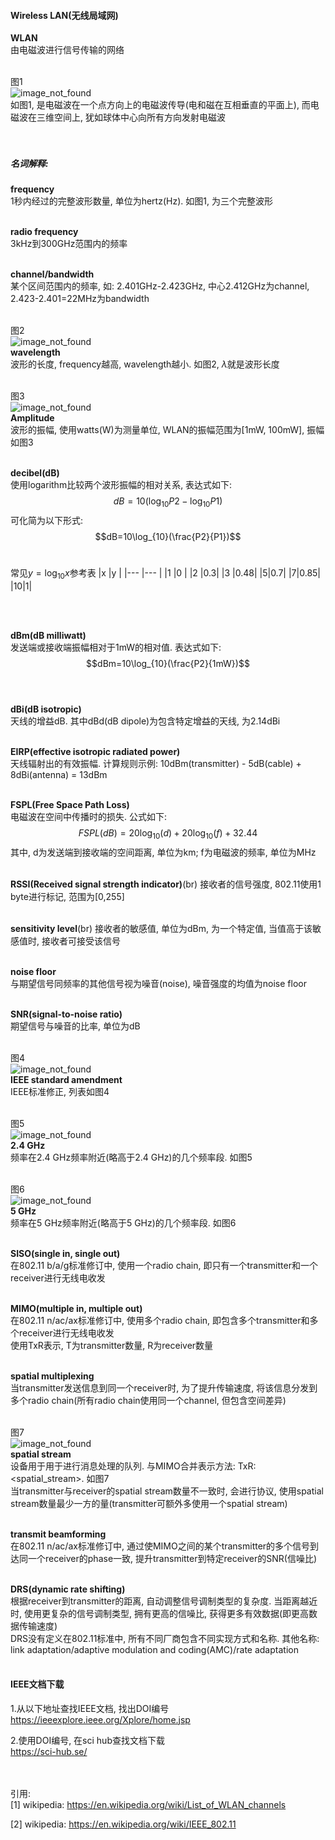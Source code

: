 #### Wireless LAN(无线局域网)
__WLAN__<br>
由电磁波进行信号传输的网络
<br>
<br>

图1<br>
![image_not_found](pic/electromagnetic.png)<br>
如图1, 是电磁波在一个点方向上的电磁波传导(电和磁在互相垂直的平面上), 而电磁波在三维空间上, 犹如球体中心向所有方向发射电磁波
<br>
<br>
<br>

##### 名词解释:
__frequency__<br>
1秒内经过的完整波形数量, 单位为hertz(Hz). 如图1, 为三个完整波形
<br>
<br>

__radio frequency__<br>
3kHz到300GHz范围内的频率
<br>
<br>

__channel/bandwidth__<br>
某个区间范围内的频率, 如: 2.401GHz-2.423GHz, 中心2.412GHz为channel, 2.423-2.401=22MHz为bandwidth
<br>
<br>

图2<br>
![image_not_found](pic/wavelength.png)<br>
__wavelength__<br>
波形的长度, frequency越高, wavelength越小. 如图2, $\lambda$就是波形长度
<br>
<br>

图3<br>
![image_not_found](pic/amplitude.png)<br>
__Amplitude__<br>
波形的振幅, 使用watts(W)为测量单位, WLAN的振幅范围为[1mW, 100mW], 振幅如图3
<br>
<br>

__decibel(dB)__<br>
使用logarithm比较两个波形振幅的相对关系, 表达式如下:
$$dB=10(\log_{10}P2-\log_{10}P1)$$
可化简为以下形式:
$$dB=10\log_{10}(\frac{P2}{P1})$$
<br>

常见$y=\log_{10}x$参考表
|x    |y     |
|---  |---   |
|1    |0     |
|2    |0.3|
|3    |0.48|
|5|0.7|
|7|0.85|
|10|1|

<br>
<br>

__dBm(dB milliwatt)__<br>
发送端或接收端振幅相对于1mW的相对值. 表达式如下:
$$dBm=10\log_{10}(\frac{P2}{1mW})$$
<br>
<br>

__dBi(dB isotropic)__<br>
天线的增益dB. 其中dBd(dB dipole)为包含特定增益的天线, 为2.14dBi
<br>
<br>

__EIRP(effective isotropic radiated power)__<br>
天线辐射出的有效振幅. 计算规则示例: 10dBm(transmitter) - 5dB(cable) + 8dBi(antenna) = 13dBm
<br>
<br>

__FSPL(Free Space Path Loss)__<br>
电磁波在空间中传播时的损失. 公式如下:
$$FSPL(dB)=20\log_{10}(d)+20\log_{10}(f)+32.44$$
其中, d为发送端到接收端的空间距离, 单位为km; f为电磁波的频率, 单位为MHz
<br>
<br>

__RSSI(Received signal strength indicator)__(br)
接收者的信号强度, 802.11使用1 byte进行标记, 范围为[0,255]
<br>
<br>

__sensitivity level__(br)
接收者的敏感值, 单位为dBm, 为一个特定值, 当值高于该敏感值时, 接收者可接受该信号
<br>
<br>

__noise floor__<br>
与期望信号同频率的其他信号视为噪音(noise), 噪音强度的均值为noise floor
<br>
<br>

__SNR(signal-to-noise ratio)__<br>
期望信号与噪音的比率, 单位为dB
<br>
<br>

图4<br>
![image_not_found](pic/IEEE_standard.png)<br>
__IEEE standard amendment__<br>
IEEE标准修正, 列表如图4
<br>
<br>

图5<br>
![image_not_found](pic/2.4GHz.png)<br>
__2.4 GHz__<br>
频率在2.4 GHz频率附近(略高于2.4 GHz)的几个频率段. 如图5
<br>
<br>

图6<br>
![image_not_found](pic/5GHz.png)<br>
__5 GHz__<br>
频率在5 GHz频率附近(略高于5 GHz)的几个频率段. 如图6
<br>
<br>

__SISO(single in, single out)__<br>
在802.11 b/a/g标准修订中, 使用一个radio chain, 即只有一个transmitter和一个receiver进行无线电收发
<br>
<br>

__MIMO(multiple in, multiple out)__<br>
在802.11 n/ac/ax标准修订中, 使用多个radio chain, 即包含多个transmitter和多个receiver进行无线电收发<br>
使用TxR表示, T为transmitter数量, R为receiver数量
<br>
<br>

__spatial multiplexing__<br>
当transmitter发送信息到同一个receiver时, 为了提升传输速度, 将该信息分发到多个radio chain(所有radio chain使用同一个channel, 但包含空间差异)
<br>
<br>

图7<br>
![image_not_found](pic/mimo_spatial_stream.png)<br>
__spatial stream__<br>
设备用于用于进行消息处理的队列. 与MIMO合并表示方法: TxR:<spatial_stream>. 如图7<br>
当transmitter与receiver的spatial stream数量不一致时, 会进行协议, 使用spatial stream数量最少一方的量(transmitter可额外多使用一个spatial stream)
<br>
<br>

__transmit beamforming__<br>
在802.11 n/ac/ax标准修订中, 通过使MIMO之间的某个transmitter的多个信号到达同一个receiver的phase一致, 提升transmitter到特定receiver的SNR(信噪比)
<br>
<br>

__DRS(dynamic rate shifting)__<br>
根据receiver到transmitter的距离, 自动调整信号调制类型的复杂度. 当距离越近时, 使用更复杂的信号调制类型, 拥有更高的信噪比, 获得更多有效数据(即更高数据传输速度)<br>
DRS没有定义在802.11标准中, 所有不同厂商包含不同实现方式和名称. 其他名称: link adaptation/adaptive modulation and coding(AMC)/rate adaptation
<br>
<br>


#### IEEE文档下载
1.从以下地址查找IEEE文档, 找出DOI编号<br>
https://ieeexplore.ieee.org/Xplore/home.jsp
<br>

2.使用DOI编号, 在sci hub查找文档下载<br>
https://sci-hub.se/
<br>
<br>
<br>

引用:<br>
[1] wikipedia: https://en.wikipedia.org/wiki/List_of_WLAN_channels
<br>

[2] wikipedia: https://en.wikipedia.org/wiki/IEEE_802.11
